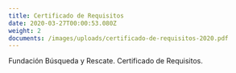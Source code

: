 ```yaml
---
title: Certificado de Requisitos
date: 2020-03-27T00:00:53.080Z
weight: 2
documents: /images/uploads/certificado-de-requisitos-2020.pdf
---
```

Fundación Búsqueda y Rescate. Certificado de Requisitos.